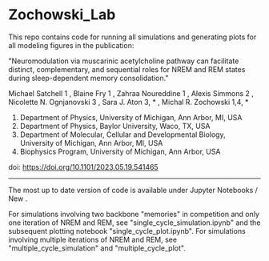 # Zochowski_Lab
This repo contains code for running all simulations and generating plots for all modeling figures in the publication:

"Neuromodulation via muscarinic acetylcholine pathway can facilitate
distinct, complementary, and sequential roles for NREM and REM
states during sleep-dependent memory consolidation."

Michael Satchell 1 , Blaine Fry 1 , Zahraa Noureddine 1 , Alexis Simmons 2 , Nicolette N.
Ognjanovski 3 , Sara J. Aton 3, * , Michal R. Zochowski 1,4, *
1. Department of Physics, University of Michigan, Ann Arbor, MI, USA
2. Department of Physics, Baylor University, Waco, TX, USA
3. Department of Molecular, Cellular and Developmental Biology, University of Michigan,
Ann Arbor, MI, USA
4. Biophysics Program, University of Michigan, Ann Arbor, USA

doi: https://doi.org/10.1101/2023.05.19.541465

------------------------------------------------------------------------------------------------

The most up to date version of code is available under Jupyter Notebooks / New .

For simulations involving two backbone "memories" in competition and only one iteration of NREM and REM, see "single_cycle_simulation.ipynb" and the subsequent plotting notebook "single_cycle_plot.ipynb". For simulations involving multiple iterations of NREM and REM, see "multiple_cycle_simulation" and "multiple_cycle_plot".

